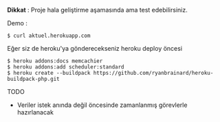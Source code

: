 **Dikkat** : Proje hala geliştirme aşamasında ama test edebilirsiniz.

Demo : 

    $ curl aktuel.herokuapp.com

Eğer siz de heroku'ya gönderecekseniz heroku deploy öncesi 

    $ heroku addons:docs memcachier
    $ heroku addons:add scheduler:standard
    $ heroku create --buildpack https://github.com/ryanbrainard/heroku-buildpack-php.git

TODO

 - Veriler istek anında değil öncesinde zamanlanmış görevlerle hazırlanacak

